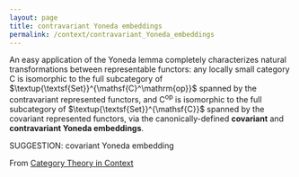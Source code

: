 ```yaml
---
layout: page
title: contravariant Yoneda embeddings
permalink: /context/contravariant_Yoneda_embeddings
---
```

An easy application of the Yoneda lemma completely characterizes natural transformations between representable functors: any locally small category $\mathsf{C}$ is isomorphic to the full subcategory of $\textup{\textsf{Set}}^{\mathsf{C}^\mathrm{op}}$ spanned by the contravariant represented functors, and $\mathsf{C}^\mathrm{op}$ is isomorphic to the full subcategory of $\textup{\textsf{Set}}^{\mathsf{C}}$ spanned by the covariant represented functors, via the canonically-defined **covariant** and **contravariant Yoneda embeddings**.

SUGGESTION: covariant Yoneda embedding

From [Category Theory in Context](https://mathgloss.github.io/MathGloss/context.html)